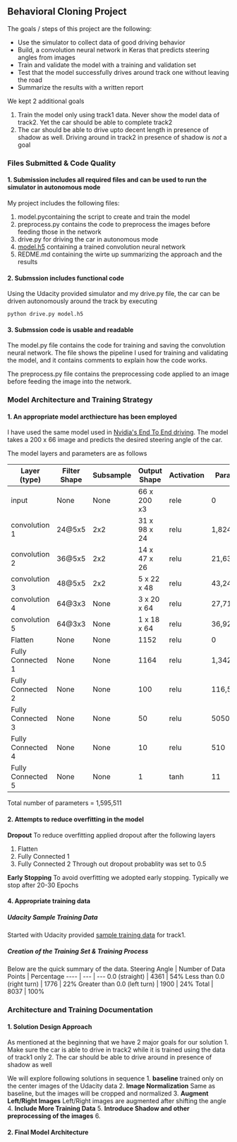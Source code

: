 ## Behavioral Cloning Project
The goals / steps of this project are the following:

- Use the simulator to collect data of good driving behavior
- Build, a convolution neural network in Keras that predicts steering angles from images
- Train and validate the model with a training and validation set
- Test that the model successfully drives around track one without leaving the road
- Summarize the results with a written report

We kept 2 additional goals

1. Train the model only using track1 data. Never show the model data of track2. Yet the car should be able to complete track2
2. The car should be able to drive upto decent length in presence of shadow as well. Driving around in track2 in presence of shadow is *not* a goal

### Files Submitted & Code Quality
#### 1. Submission includes all required files and can be used to run the simulator in autonomous mode

My project includes the following files:


1. model.pycontaining the script to create and train the model
2. preprocess.py contains the code to preprocess the images before feeding those in the network
3. drive.py for driving the car in autonomous mode
4. [model.h5](./model.h5) containing a trained convolution neural network
5. REDME.md containing the wirte up summarizing the approach and the results

#### 2. Submssion includes functional code
Using the Udacity provided simulator and my drive.py file, the car can be driven autonomously around the track by executing
```
python drive.py model.h5
```

#### 3. Submssion code is usable and readable
The model.py file contains the code for training and saving the convolution neural network. The file shows the pipeline I used for training and validating the model, and it contains comments to explain how the code works.

The preprocess.py file contains the preprocessing code applied to an image before feeding the image into the network.

### Model Architecture and Training Strategy


#### 1. An appropriate model arcthiecture has been employed
I have used the same model used in [Nvidia's End To End driving](https://arxiv.org/pdf/1604.07316.pdf). The model takes a 200 x 66 image and predicts the desired steering angle of the car.

The model layers and parameters are as follows

Layer (type) | Filter Shape | Subsample | Output Shape | Activation | Param #
--- | --- | --- | --- | --- |  ---
input | None | None | 66 x 200 x3 | rele | 0
convolution 1 | 24@5x5 | 2x2 | 31 x 98 x 24  | relu | 1,824
convolution 2 | 36@5x5 | 2x2 | 14 x 47 x 26 | relu | 21,636
convolution 3 | 48@5x5 | 2x2 | 5 x 22 x 48 | relu | 43,248
convolution 4 | 64@3x3 | None | 3 x 20 x 64 | relu | 27,712
convolution 5 | 64@3x3 | None | 1 x 18 x 64 | relu | 36,928
Flatten | None | None | 1152 | relu | 0
Fully Connected 1 | None  | None | 1164 | relu | 1,342,092
Fully Connected 2 | None | None | 100 | relu | 116,500
Fully Connected 3 | None | None | 50 | relu |5050
Fully Connected 4 | None | None | 10 | relu |510
Fully Connected 5 | None | None | 1 | tanh | 11

Total number of parameters = 1,595,511

#### 2. Attempts to reduce overfitting in the model
**Dropout**  To reduce overfitting applied dropout after the following layers
1. Flatten
2. Fully Connected 1
3. Fully Connected 2
Through out dropout probablity was set to 0.5

**Early Stopping** To avoid overfitting we adopted early stopping. Typically we stop after 20-30 Epochs

#### 4. Appropriate training data

##### Udacity Sample Training Data
Started with Udacity provided [sample training data](https://d17h27t6h515a5.cloudfront.net/topher/2016/December/584f6edd_data/data.zip) for track1.

##### Creation of the Training Set & Training Process

Below are the quick summary of the data.
Steering Angle | Number of Data Points | Percentage
---- | --- | ---
0.0  (straight) | 4361 | 54%
Less than 0.0 (right turn) | 1776 | 22%
Greater than 0.0 (left turn) | 1900 | 24%
Total | 8037 | 100%

###  Architecture and Training Documentation
#### 1. Solution Design Approach
As mentioned at the beginning that we have 2 major goals for our solution
	1. Make sure the car is able to drive in track2 while it is trained using the data of track1 only
	2. The car should be able to drive around in presence of shadow as well

We will explore following solutions in sequence
	1. **baseline** trained only on the center images of the Udacity data
	2. **Image Normalization** Same as baseline, but the images will be cropped and normalized
	3. **Augment Left/Right Images** Left/Right images are augmented after shifting the angle
	4. **Include More Training Data**
	5.	**Introduce Shadow and other preprocessing of the images**
	6.
#### 2. Final Model Architecture
